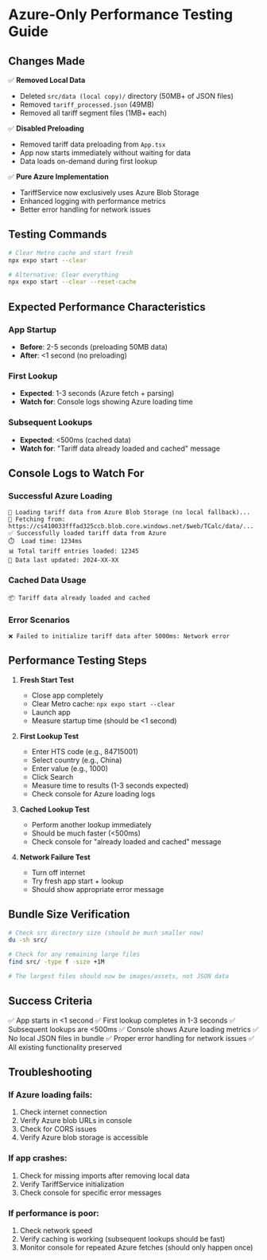 # Azure-Only Performance Testing Guide

## Changes Made

✅ **Removed Local Data**
- Deleted `src/data (local copy)/` directory (50MB+ of JSON files)
- Removed `tariff_processed.json` (49MB)
- Removed all tariff segment files (1MB+ each)

✅ **Disabled Preloading**
- Removed tariff data preloading from `App.tsx`
- App now starts immediately without waiting for data
- Data loads on-demand during first lookup

✅ **Pure Azure Implementation**
- TariffService now exclusively uses Azure Blob Storage
- Enhanced logging with performance metrics
- Better error handling for network issues

## Testing Commands

```bash
# Clear Metro cache and start fresh
npx expo start --clear

# Alternative: Clear everything
npx expo start --clear --reset-cache
```

## Expected Performance Characteristics

### App Startup
- **Before**: 2-5 seconds (preloading 50MB data)
- **After**: <1 second (no preloading)

### First Lookup
- **Expected**: 1-3 seconds (Azure fetch + parsing)
- **Watch for**: Console logs showing Azure loading time

### Subsequent Lookups
- **Expected**: <500ms (cached data)
- **Watch for**: "Tariff data already loaded and cached" message

## Console Logs to Watch For

### Successful Azure Loading
```
🚀 Loading tariff data from Azure Blob Storage (no local fallback)...
📡 Fetching from: https://cs410033fffad325ccb.blob.core.windows.net/$web/TCalc/data/...
✅ Successfully loaded tariff data from Azure
⏱️  Load time: 1234ms
📊 Total tariff entries loaded: 12345
📅 Data last updated: 2024-XX-XX
```

### Cached Data Usage
```
📦 Tariff data already loaded and cached
```

### Error Scenarios
```
❌ Failed to initialize tariff data after 5000ms: Network error
```

## Performance Testing Steps

1. **Fresh Start Test**
   - Close app completely
   - Clear Metro cache: `npx expo start --clear`
   - Launch app
   - Measure startup time (should be <1 second)

2. **First Lookup Test**
   - Enter HTS code (e.g., 84715001)
   - Select country (e.g., China)
   - Enter value (e.g., 1000)
   - Click Search
   - Measure time to results (1-3 seconds expected)
   - Check console for Azure loading logs

3. **Cached Lookup Test**
   - Perform another lookup immediately
   - Should be much faster (<500ms)
   - Check console for "already loaded and cached" message

4. **Network Failure Test**
   - Turn off internet
   - Try fresh app start + lookup
   - Should show appropriate error message

## Bundle Size Verification

```bash
# Check src directory size (should be much smaller now)
du -sh src/

# Check for any remaining large files
find src/ -type f -size +1M

# The largest files should now be images/assets, not JSON data
```

## Success Criteria

✅ App starts in <1 second
✅ First lookup completes in 1-3 seconds
✅ Subsequent lookups are <500ms
✅ Console shows Azure loading metrics
✅ No local JSON files in bundle
✅ Proper error handling for network issues
✅ All existing functionality preserved

## Troubleshooting

### If Azure loading fails:
1. Check internet connection
2. Verify Azure blob URLs in console
3. Check for CORS issues
4. Verify Azure blob storage is accessible

### If app crashes:
1. Check for missing imports after removing local data
2. Verify TariffService initialization
3. Check console for specific error messages

### If performance is poor:
1. Check network speed
2. Verify caching is working (subsequent lookups should be fast)
3. Monitor console for repeated Azure fetches (should only happen once)
